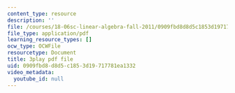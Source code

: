 ```yaml
---
content_type: resource
description: ''
file: /courses/18-06sc-linear-algebra-fall-2011/0909fbd8d8d5c1853d19717781ea1332_8o5Cmfpeo6g.pdf
file_type: application/pdf
learning_resource_types: []
ocw_type: OCWFile
resourcetype: Document
title: 3play pdf file
uid: 0909fbd8-d8d5-c185-3d19-717781ea1332
video_metadata:
  youtube_id: null
---
```

